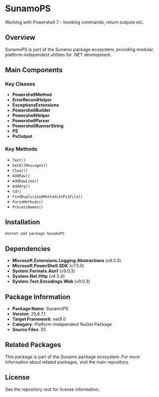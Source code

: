 # SunamoPS

Working with Powershell 7 - Invoking commands, return outputs etc.

## Overview

SunamoPS is part of the Sunamo package ecosystem, providing modular, platform-independent utilities for .NET development.

## Main Components

### Key Classes

- **PowershellMethod**
- **ErrorRecordHelper**
- **ExceptionsExtensions**
- **PowershellBuilder**
- **PowershellHelper**
- **PowershellParser**
- **PowershellRunnerString**
- **PS**
- **PsOutput**

### Key Methods

- `Text()`
- `GetAllMessages()`
- `Clear()`
- `AddRaw()`
- `AddRawLine()`
- `AddArg()`
- `Cd()`
- `FindDuplicatedMethodsInPs1File()`
- `ParseMethods()`
- `ProcessNames()`

## Installation

```bash
dotnet add package SunamoPS
```

## Dependencies

- **Microsoft.Extensions.Logging.Abstractions** (v9.0.3)
- **Microsoft.PowerShell.SDK** (v7.5.0)
- **System.Formats.Asn1** (v9.0.3)
- **System.Net.Http** (v4.3.4)
- **System.Text.Encodings.Web** (v9.0.3)

## Package Information

- **Package Name**: SunamoPS
- **Version**: 25.6.7.1
- **Target Framework**: net9.0
- **Category**: Platform-Independent NuGet Package
- **Source Files**: 35

## Related Packages

This package is part of the Sunamo package ecosystem. For more information about related packages, visit the main repository.

## License

See the repository root for license information.
